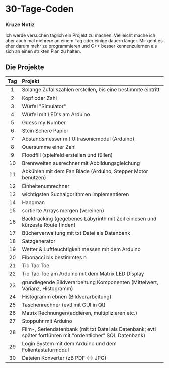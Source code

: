 # 30-Tage-Coden

### Kruze Notiz 
Ich werde versuchen täglich ein Projekt zu machen. Vielleicht mache ich aber auch mal mehrere an einem Tag oder einige dauern länger. 
Mir geht es eher darum mehr zu programmieren und C++ besser kennenzulernen als sich an einen strikten Plan zu halten.


## Die Projekte
Tag | Projekt 
| :---: | :--- 
1  | Solange Zufallszahlen erstellen, bis eine bestimmte eintritt
2  | Kopf oder Zahl
3  | Würfel "Simulator"
4  | Würfel mit LED's am Arduino
5  | Guess my Number
6  | Stein Schere Papier
7  | Abstandsmesser mit Ultrasonicmodul (Arduino)
8  | Quersumme einer Zahl
9  | Floodfill (spielfeld erstellen und füllen)
10  | Brennweiten ausrechner mit Abbildungsgleichung
11  | Abkühlen mit dem Fan Blade (Arduino, Stepper Motor benutzen)
12  | Einheitenumrechner
13  | wichtigsten Suchalgorithmen implementieren
14  | Hangman
15  | sortierte Arrays mergen (vereinen)
16  | Backtracking (gegebenes Labyrinth mit Zeil einlesen und kürzeste Route finden)
17  | Bücherverwaltung mit txt Datei als Datenbank
18  | Satzgenerator
19  | Wetter & Luftfeuchtigkeit messen mit dem Arduino
20  | Fibonacci bis bestimmtes n
21  | Tic Tac Toe
22  | Tic Tac Toe am Arduino mit dem Matrix LED Display
23  | grundlegende Bildverarbeitung Komponenten (Mittelwert, Varianz, Histogramm)
24  | Histogramm ebnen (Bildverarbeitung)
25  | Taschenrechner (evtl mit GUI in Qt)
26  | Matrix Rechnungen(addieren, multiplizieren etc.)
27  | Stoppuhr mit Arduino
28  | Film-, Seriendatenbank (mit txt Datei als Datenbank; evtl später fortführen mit "ordentlicher" SQL Datenbank)
29  | Login System mit dem Arduino und dem Folientastaturmodul
30  | Dateien Konverter (zB PDF <-> JPG)
